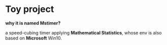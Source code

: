 # Toy project

**why it is named Mstimer?**

a speed-cubing timer applying **Mathematical Statistics**, whose env is also based on **Microsoft** Win10.


